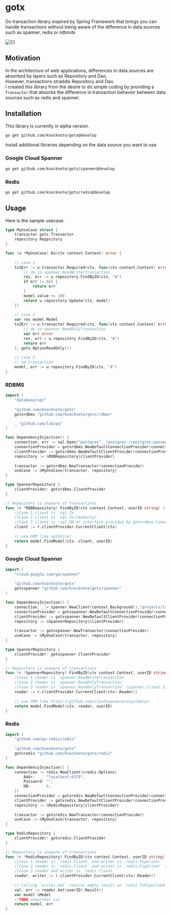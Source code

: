 # gotx
Go transaction library inspired by Spring Framework that brings you can handle transactions without being aware of the difference in data sources such as spanner, redis or rdbmds

![CI](https://github.com/knocknote/gotx/workflows/CI/badge.svg?branch=develop)

## Motivation
In the architecture of web applications, differences in data sources are absorbed by layers such as Repository and Dao.   
However, transactions straddle Repository and Dao.  
I created this library from the desire to do simple coding by providing a `Transactor` that absorbs the difference in transaction behavior between data sources such as redis and spanner.

## Installation

This library is currently in alpha version.

```sh
go get github.com/knocknote/gotx@develop 
```

Install additional libraries depending on the data source you want to use.

### Google Cloud Spanner
```sh
go get github.com/knocknote/gotx/spanner@develop 
```

### Redis
```sh
go get github.com/knocknote/gotx/redis@develop 
```

## Usage

Here is the sample usecase.

```go
type MyUseCase struct {
    transactor gotx.Transactor
    repository Reppsitory
}

func (u *MyUseCase) Do(ctx context.Context) error {
    
    // case 1
    tx1Err := u.transactor.Required(ctx, func(ctx context.Context) error {
        // do in spanner.ReadWriterTransaction
        res, err := u.repository.FindByID(ctx, "A") 
        if err != nil {
            return err 
        }   
        model.value += 100
        return u.repository.Update(ctx, model) 
    })
    
    // case 2
    var res model.Model 
    tx2Err := u.transactor.Required(ctx, func(ctx context.Context) error {
        // do in spanner.ReadOnlyTransaction
        var err error
        res, err = u.repository.FindByID(ctx, "A") 
        return err
    }, gotx.OptionReadOnly())
    
    // case 3
    // no transaction     
    model, err := u.repository.FindByID(ctx, "A") 
}
```

### RDBMS

```go
import (
    "database/sql"
    
    "github.com/knocknote/gotx"
	gotxrdbms "github.com/knocknote/gotx/rdbms"

	_ "github.com/lib/pq"
)

func DependencyInjection() {
    connection, err := sql.Open("postgres", "postgres://postgres:password@localhost/testdb?sslmode=disable")
    connectionProvider = gotxrdbms.NewDefaultConnectionProvider(connection)
    clientProvider := gotxrdbms.NewDefaultClientProvider(connectionProvider)
    repository := &RDBRepository{clientProvider}
    
    transactor := gotxrdbms.NewTransactor(connectionProvider)
    useCase := &MyUseCase{transactor, repository}
}

type SpannerRepository {
    clientProvider: gotxrdbms.ClientProvider
}

// Repository is unaware of transactions
func (r *RDBRepository) FindByID(ctx context.Context, userID string) (*model.Model, error) {
    //Case 1 client is `sql.Tx`
    //Case 2 client is `sql.Tx(readonly)` 
    //Case 3 client is `sql.DB or interface provided by gotxrdbms.ConnectionProvider `
    client := r.clientProvider.CurrentClient(ctx)
        
    // use ORM like sqlboiler
    return model.FindModel(ctx, client, userID)
}
```

### Google Cloud Spanner

```go
import (
    "cloud.google.com/go/spanner"
    
    "github.com/knocknote/gotx"
	gotxspanner "github.com/knocknote/gotx/spanner"
)

func DependencyInjection() {
    connection, _:= spanner.NewClient(context.Background(),"projects/local-project/instances/test-instance/databases/test-database")
    connectionProvider = gotxspanner.NewDefaultConnectionProvider(connection)
    clientProvider := gotxspanner.NewDefaultClientProvider(connectionProvider)
    repository := &SpannerRepository{clientProvider}
    
    transactor := gotxspanner.NewTransactor(connectionProvider)
    useCase := &MyUseCase{transactor, repository}
}

type SpannerRepository {
    clientProvider: gotxspanner.ClientProvider
}

// Repository is unaware of transactions
func (r *SpannerRepository) FindByID(ctx context.Context, userID string) (*model.Model, error)  {
    //Case 1 reader is `spanner.ReadWriteTransaction` 
    //Case 2 reader is `spanner.ReadOnlyTransaction` 
    //Case 3 reader is `spanner.ReadOnlyTransaction` (spanner.Client.Single())
    reader := r.clientProvider.CurrentClient(ctx).Reader()
        
    // use ORM like https://github.com/cloudspannerecosystem/yo
    return model.FindModel(ctx, reader, userID)
}
```

### Redis 

```go
import (
    "github.com/go-redis/redis"
    
    "github.com/knocknote/gotx"
	gotxredis "github.com/knocknote/gotx/redis"
)

func DependencyInjection() {
    connection := redis.NewClient(&redis.Options{
        Addr:     "localhost:6379",
        Password: "",
        DB:       0,
    })
    connectionProvider = gotxredis.NewDefaultConnectionProvider(connection)
    clientProvider := gotxredis.NewDefaultClientProvider(connectionProvider)
    repository := &RedisRepository{clientProvider}
    
    transactor := gotxredis.NewTransactor(connectionProvider)
    useCase := &MyUseCase{transactor, repository}
}

type RedisRepository {
    clientProvider: gotxredis.ClientProvider
}

// Repository is unaware of transactions
func (r *RedisRepository) FindByID(ctx context.Context, userID string) (*model.Model, error)  {
    //Case 1 reader is `redis.Client` and writer is `redis.Pipeliner` 
    //Case 2 reader is `redis.Client` and writer is `redis.Pipeliner` read only option is unsupported 
    //Case 3 reader and writer is `redis.Client`
    reader, writer := r.clientProvider.CurrentClient(ctx).Reader()
    
    // calling `writer.Get` returns empty result in `redis.TxPipelined` so use reader to use get item.
    val, err := reader.Get(userID).Result()
    var model &Model
    //TODO unmarshal val
    return model, err
}
```